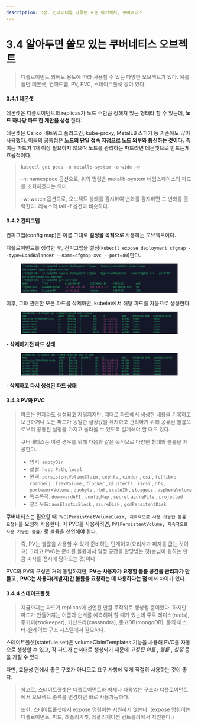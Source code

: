 ```yaml
---
description: 3장. 컨테이너를 다루는 표준 아키텍처, 쿠버네티스
---
```


# 3.4 알아두면 쓸모 있는 쿠버네티스 오브젝트

> 디플로이먼트 외에도 용도에 따라 사용할 수 있는 다양한 오브젝트가 있다. 예를 들면 데몬셋, 컨피드맵, PV, PVC, 스테이트풀셋 등이 있다.

#### 3.4.1 데몬셋

데몬셋은 디플로이먼트의 replicas가 노드 수만큼 정해져 있는 형태라 할 수 있는데, **노드 하나당 파드 한 개만을 생성** 한다.

데몬셋은 Calico 네트워크 플러그인, kube-proxy, MetalLB 스피커 등 기존에도 많이 사용했다. 이들의 공통점은 **노드의 단일 접속 지점으로 노드 외부와 통신하는 것이다.** 즉 이는 파드가 1개 이상 필요하지 않으며 노드를 관리하는 파드라면 데몬셋으로 만드는게 효율적이다.

> ```
> kubectl get pods -n metallb-system -o wide -w
> ```
>
> \-n: namespace 옵션으로, 위의 명령은 metallb-system 네임스페이스의 파드를 조회하겠다는 의미.
>
> \-w: watch 옵션으로, 오브젝트 상태를 감시하여 변화를 감지하면 그 변화를 출력한다. 리눅스의 tail -f 옵션과 비슷하다.

#### 3.4.2 컨피그맵

컨피그맵(config map)은 이름 그대로 **설정을 목적으로** 사용하는 오브젝트이다.

디플로이먼트를 생성한 후, 컨피그맵을 설정(`kubectl expose deployment cfgmap --type=LoadBalancer --name=cfgmap-xvc --port=80`)한다.

<figure><img src="../../../.gitbook/assets/image-20230206224117666.png" alt=""><figcaption></figcaption></figure>

이후, 그와 관련한 모든 파드를 삭제하면, kubelet에서 해당 파드를 자동으로 생성한다.

<figure><img src="../../../.gitbook/assets/image-20230206224255590.png" alt=""><figcaption></figcaption></figure>

**- 삭제하기전 파드 상태**

<figure><img src="../../../.gitbook/assets/image-20230206224320959.png" alt=""><figcaption></figcaption></figure>

**- 삭제하고 다시 생성된 파드 상태**

#### 3.4.3 PV와 PVC

> 파드는 언제라도 생성되고 지워지지만, 때때로 파드에서 생성한 내용을 기록하고 보관하거나 모든 파드가 동일한 설정값을 유지하고 관리하기 위해 공유된 볼륨으로부터 공통된 설정을 가지고 올라올 수 있도록 설계해야 할 때도 있다.
>
> 쿠버네티스는 이런 경우를 위해 다음과 같은 목적으로 다양한 형태의 볼륨을 제공한다.
>
> * 임시: `emptyDir`
> * 로컬: `host Path`, `local`
> * 원격: `persistentVolumeClaim` , `cephfs` , `cinder` , `csi` , `fc(fibre channel)` , `flexVolume` , `flocker` , `glusterfs` , `iscsi` , `nfs` , `portwworxVolume` , `quobyte` , `rbd` , `scaleIO` , `stoageos` , `vsphereVolume`
> * 특수목적: `downwardAPI` , `configMap` , `secret` `azureFile` , `projected`
> * 클라우드: `awsElasticBlock` , `azureDisk` , `gcdPersitentDisk`

쿠버네티스는 필요할 때 `PVC(PersistnetVolumeClaim, 지속적으로 사용 가능한 볼륨 요청)` 를 요청해 사용한다. 이 PVC를 사용하려면, `PV(PersistentVolume, 지속적으로 사용 가능한 볼륨)` 로 볼륨을 선언해야 한다.

> 즉, PV는 볼륨을 사용할 수 있게 준비하는 단계이고(요리사가 피자를 굽는 것이고) 그리고 PVC는 준비된 볼륨에서 일정 공간을 할당받는 것(손님이 원하는 만큼 피자를 접시에 담아오는 것)이다.

PVC와 PV의 구성은 거의 동일하지만, **PV는 사용자가 요청할 볼륨 공간을 관리자가 만들고** , **PVC는 사용자(개발자)간 볼륨을 요청하는 데 사용하다는 점** 에서 차이가 있다.

#### 3.4.4 스테이프풀셋

> 지금까지는 파드가 replicas에 선언된 만큼 무작위로 생성될 뿐이었다. 하지만 파드가 만들어지는 이름과 순서를 예측해야 할 때가 있는데 주로 레디스(redis), 주키퍼(zookeeper), 카산드라(cassandra), 몽고DB(mongoDB), 등의 마스터-슬레이브 구조 시스템에서 필요하다.

스테이트풀셋(statefule set)은 volumeClaimTemplates 기능을 사용해 PVC를 자동으로 생성할 수 있고, 각 파드가 순서대로 생성되기 때문에 _고정된 이름_ , _볼륨_ , _설정_ 등을 가질 수 있다.

다만, 효율성 면에서 좋은 구조가 아니므로 요구 사항에 맞게 적절히 사용하는 것이 좋다.

> 참고로, 스테이트풀셋은 디플로이먼트와 형제나 다름없는 구조라 디플로이먼트에서 오브젝트 종류를 변경하면 바로 사용가능하다.
>
> 또한, 스테이트풀셋에서 expose 명령어는 지원하지 않는다. (expose 명령어는 디플로이먼트, 파드, 레플리카셋, 레플리케이션 컨트롤러에서 지원한다.)
